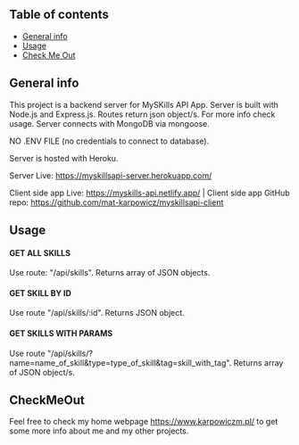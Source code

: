 ## Table of contents
* [General info](#general-info)
* [Usage](#Usage)
* [Check Me Out](#CheckMeOut)


## General info
This project is a backend server for MySKills API App. Server is built with Node.js and Express.js. 
Routes return json object/s. For more info check usage. Server connects with MongoDB via mongoose. 

NO .ENV FILE (no credentials to connect to database). 

Server is hosted with Heroku.

Server Live: https://myskillsapi-server.herokuapp.com/

Client side app Live: https://myskills-api.netlify.app/                 | 
Client side app GitHub repo: https://github.com/mat-karpowicz/myskillsapi-client

## Usage

#### GET ALL SKILLS
Use route: "/api/skills". Returns array of JSON objects.

#### GET SKILL BY ID
Use route "/api/skills/:id". Returns JSON object.

#### GET SKILLS WITH PARAMS
Use route "/api/skills/?name=name_of_skill&type=type_of_skill&tag=skill_with_tag". Returns array of JSON object/s.
	
## CheckMeOut
Feel free to check my home webpage https://www.karpowiczm.pl/ to get some more info about me and my other projects. 
